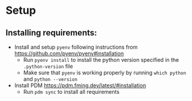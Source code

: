 # Setup

## Installing requirements:

* Install and setup `pyenv` following instructions from https://github.com/pyenv/pyenv#installation
  * Run `pyenv install` to install the python version specified in the `.python-version` file
  * Make sure that `pyenv` is working properly by running `which python` and `python --version`
* Install PDM https://pdm.fming.dev/latest/#installation
  * Run `pdm sync` to install all requirements
